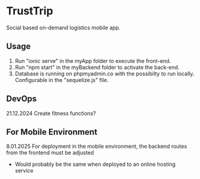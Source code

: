 # TrustTrip

Social based on-demand logistics mobile app.

## Usage

1. Run "ionic serve" in the myApp folder to execute the front-end.
2. Run "npm start" in the myBackend folder to activate the back-end.
3. Database is running on phpmyadmin.co with the possibilty to run locally. Configurable in the "sequelize.js" file.

## DevOps
21.12.2024
Create fitness functions?

## For Mobile Environment
8.01.2025
For deployment in the mobile environment, the backend routes from the frontend must be adjusted 
- Would probably be the same when deployed to an online hosting service